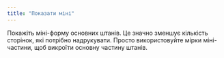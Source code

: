 ```yaml
---
title: "Показати міні"
---
```


Покажіть міні-форму основних штанів. Це значно зменшує кількість сторінок, які потрібно надрукувати. Просто використовуйте мірки міні-частини, щоб викроїти основну частину штанів.


